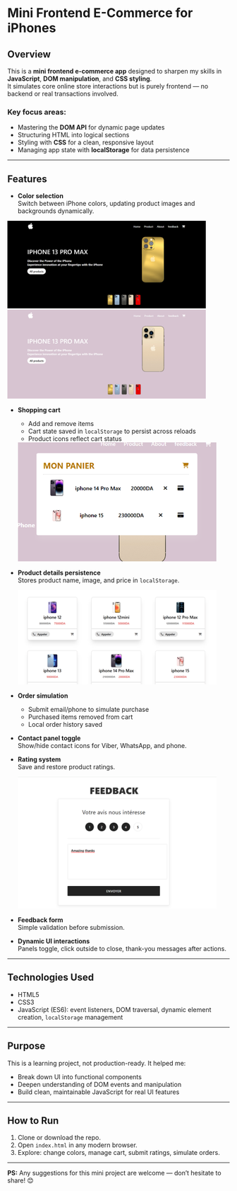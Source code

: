 # Mini Frontend E-Commerce for iPhones

## Overview

This is a **mini frontend e-commerce app** designed to sharpen my skills in **JavaScript**, **DOM manipulation**, and **CSS styling**.  
It simulates core online store interactions but is purely frontend — no backend or real transactions involved.

### Key focus areas:

- Mastering the **DOM API** for dynamic page updates  
- Structuring HTML into logical sections  
- Styling with **CSS** for a clean, responsive layout  
- Managing app state with **localStorage** for data persistence  

---

## Features

- **Color selection**  
  Switch between iPhone colors, updating product images and backgrounds dynamically.

 <img src="iphone1.png" alt="iPhone" width="450" /> 
 <img src="iphone2.png" alt="iPhone" width="450" /> 

- **Shopping cart**  
  - Add and remove items  
  - Cart state saved in `localStorage` to persist across reloads  
  - Product icons reflect cart status

  <img src="panier.png" alt="iPhone Preview" width="450" /> 

- **Product details persistence**  
  Stores product name, image, and price in `localStorage`.

  <img src="iphone3.png" alt="iPhone Preview" width="450" /> 

- **Order simulation**  
  - Submit email/phone to simulate purchase  
  - Purchased items removed from cart  
  - Local order history saved

- **Contact panel toggle**  
  Show/hide contact icons for Viber, WhatsApp, and phone.

- **Rating system**  
  Save and restore product ratings.

  <img src="feedback.png" alt="iPhone Preview" width="450" /> 

- **Feedback form**  
  Simple validation before submission.

- **Dynamic UI interactions**  
  Panels toggle, click outside to close, thank-you messages after actions.

---

## Technologies Used

- HTML5  
- CSS3  
- JavaScript (ES6): event listeners, DOM traversal, dynamic element creation, `localStorage` management

---

## Purpose

This is a learning project, not production-ready. It helped me:

- Break down UI into functional components  
- Deepen understanding of DOM events and manipulation  
- Build clean, maintainable JavaScript for real UI features

---

## How to Run

1. Clone or download the repo.  
2. Open `index.html` in any modern browser.  
3. Explore: change colors, manage cart, submit ratings, simulate orders.

---

**PS:** Any suggestions for this mini project are welcome — don’t hesitate to share! 😊
